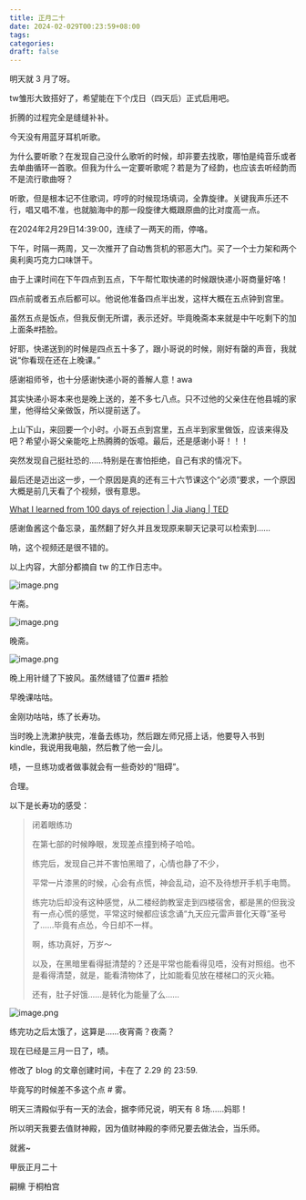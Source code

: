 ```yaml
---
title: 正月二十
date: 2024-02-029T00:23:59+08:00
tags: 
categories: 
draft: false
---
```

明天就 3 月了呀。

tw雏形大致搭好了，希望能在下个戊日（四天后）正式启用吧。

折腾的过程完全是缝缝补补。

今天没有用蓝牙耳机听歌。

为什么要听歌？在发现自己没什么歌听的时候，却非要去找歌，哪怕是纯音乐或者去单曲循环一首歌。但我为什么一定要听歌呢？若是为了经韵，也应该去听经韵而不是流行歌曲呀？

听歌，但是根本记不住歌词，哼哼的时候现场填词，全靠旋律。关键我声乐还不行，唱又唱不准，也就脑海中的那一段旋律大概跟原曲的比对度高一点。

在2024年2月29日14:39:00，连续了一两天的雨，停咯。

下午，时隔一两周，又一次推开了自动售货机的邪恶大门。买了一个士力架和两个奥利奥巧克力口味饼干。

由于上课时间在下午四点到五点，下午帮忙取快递的时候跟快递小哥商量好咯！

四点前或者五点后都可以。他说他准备四点半出发，这样大概在五点钟到宫里。

虽然五点是饭点，但我反倒无所谓，表示还好。毕竟晚斋本来就是中午吃剩下的加上面条#捂脸。

好耶，快递送到的时候是四点五十多了，跟小哥说的时候，刚好有罄的声音，我就说“你看现在还在上晚课。”

感谢祖师爷，也十分感谢快递小哥的善解人意！awa

其实快递小哥本来也是晚上送的，差不多七八点。只不过他的父亲住在他县城的家里，他得给父亲做饭，所以提前送了。

上山下山，来回要一个小时。小哥五点到宫里，五点半到家里做饭，应该来得及吧？希望小哥父亲能吃上热腾腾的饭噫。最后，还是感谢小哥！！！

突然发现自己挺社恐的……特别是在害怕拒绝，自己有求的情况下。

最后还是迈出这一步，一个原因是真的还有三十六节课这个“必须”要求，一个原因大概是前几天看了个视频，很有意思。

[What I learned from 100 days of rejection | Jia Jiang | TED](https://youtu.be/-vZXgApsPCQ?si=zSgrZP9U6N9rK41n)

感谢鱼酱这个备忘录，虽然翻了好久并且发现原来聊天记录可以检索到……

呐，这个视频还是很不错的。

以上内容，大部分都摘自 tw 的工作日志中。

![image.png](https://cdn.jsdelivr.net/gh/luo029/blogimage@main/24%200301%200022%2058.png)

午斋。

![image.png](https://cdn.jsdelivr.net/gh/luo029/blogimage@main/24%200301%200023%2009.png)

晚斋。

![image.png](https://cdn.jsdelivr.net/gh/luo029/blogimage@main/24%200301%200023%2019.png)

晚上用针缝了下披风。虽然缝错了位置# 捂脸

早晚课咕咕。

金刚功咕咕，练了长寿功。

当时晚上洗漱护肤完，准备去练功，然后跟左师兄搭上话，他要导入书到 kindle，我说用我电脑，然后教了他一会儿。

啧，一旦练功或者做事就会有一些奇妙的“阻碍”。

合理。

以下是长寿功的感受：

> 闭着眼练功
> 
> 在第七部的时候睁眼，发现差点撞到椅子哈哈。
> 
> 练完后，发现自己并不害怕黑暗了，心情也静了不少，
> 
> 平常一片漆黑的时候，心会有点慌，神会乱动，迫不及待想开手机手电筒。
> 
> 练完功后却没有这种感觉，从二楼经韵教室走到四楼宿舍，都是黑的但我没有一点心慌的感觉，平常这时候都应该念诵“九天应元雷声普化天尊”圣号了……毕竟有点怂，今日却不一样。
> 
> 啊，练功真好，万岁～
> 
> 以及，在黑暗里看得挺清楚的？还是平常也能看得见唔，没有对照组。也不是看得清楚，就是，能看清物体了，比如能看见放在楼梯口的灭火箱。
> 
> 还有，肚子好饿……是转化为能量了么……

![image.png](https://cdn.jsdelivr.net/gh/luo029/blogimage@main/24%200301%200023%2053.png)

练完功之后太饿了，这算是……夜宵斋？夜斋？

现在已经是三月一日了，啧。

修改了 blog 的文章创建时间，卡在了 2.29 的 23:59.

毕竟写的时候差不多这个点 # 雾。

明天三清殿似乎有一天的法会，据李师兄说，明天有 8 场……妈耶！

所以明天我要去值财神殿，因为值财神殿的李师兄要去做法会，当乐师。

就酱~

甲辰正月二十

嗣檙 于桐柏宫